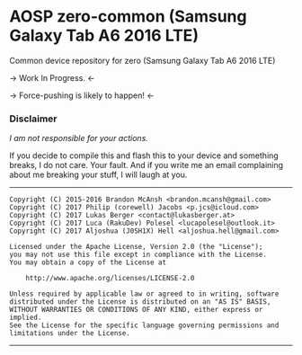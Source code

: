 # AOSP zero-common (Samsung Galaxy Tab A6 2016 LTE)
Common device repository for zero (Samsung Galaxy Tab A6 2016 LTE)

-> Work In Progress. <-

-> Force-pushing is likely to happen! <-

### Disclaimer
*I am not responsible for your actions.*

If you decide to compile this and flash this to your device and something breaks,
I do not care. Your fault. And if you write me an email complaining about me breaking your stuff,
I will laugh at you.


---
```
Copyright (C) 2015-2016 Brandon McAnsh <brandon.mcansh@gmail.com>
Copyright (C) 2017 Philip (corewell) Jacobs <p.jcs@icloud.com>
Copyright (C) 2017 Lukas Berger <contact@lukasberger.at>
Copyright (C) 2017 Luca (RakuDev) Polesel <lucapolesel@outlook.it>
Copyright (C) 2017 Aljoshua (J0SH1X) Hell <aljoshua.hell@gmail.com>

Licensed under the Apache License, Version 2.0 (the "License");
you may not use this file except in compliance with the License.
You may obtain a copy of the License at

    http://www.apache.org/licenses/LICENSE-2.0

Unless required by applicable law or agreed to in writing, software
distributed under the License is distributed on an "AS IS" BASIS,
WITHOUT WARRANTIES OR CONDITIONS OF ANY KIND, either express or implied.
See the License for the specific language governing permissions and
limitations under the License.
```
---
